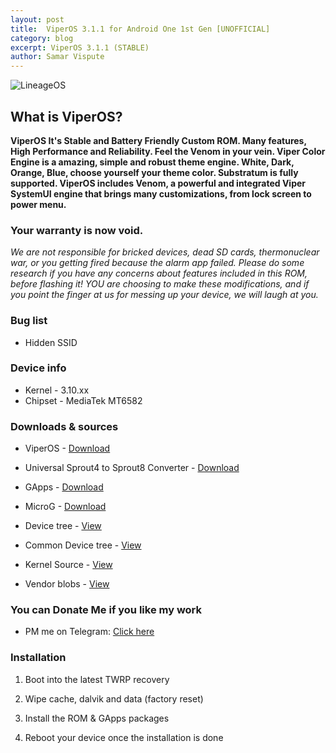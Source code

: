 ```yaml
---
layout: post
title:  ViperOS 3.1.1 for Android One 1st Gen [UNOFFICIAL]
category: blog
excerpt: ViperOS 3.1.1 (STABLE)
author: Samar Vispute
---
```


![LineageOS](https://2.bp.blogspot.com/-g3dd1ZFpnKs/WpphIxncmEI/AAAAAAAAFSo/VwCNHZgDFpw37-BhPb9a9eJNt4iEGZK_QCLcBGAs/s640/http-%25252F%25252Fi.imgur.com%25252FwSbwCpZ.png)

## What is ViperOS?
**ViperOS It's Stable and Battery Friendly Custom ROM. Many features, High Performance and Reliability. Feel the Venom in your vein.
Viper Color Engine is a amazing, simple and robust theme engine. White, Dark, Orange, Blue, choose yourself your theme color. Substratum is fully supported.
ViperOS includes Venom, a powerful and integrated Viper SystemUI engine that brings many customizations, from lock screen to power menu.**

### Your warranty is now void.
_We are not responsible for bricked devices, dead SD cards, thermonuclear war, or you getting fired because the alarm app failed.
Please do some research if you have any concerns about features included in this ROM, before flashing it!
YOU are choosing to make these modifications, and if you point the finger at us for messing up your device, we will laugh at you._

### Bug list
* Hidden SSID

### Device info
* Kernel - 3.10.xx
* Chipset - MediaTek MT6582

### Downloads & sources
* ViperOS - [Download](https://www.androidfilehost.com/?fid=746010030569958776)
* Universal Sprout4 to Sprout8 Converter - [Download](https://forum.xda-developers.com/crossdevice-dev/android-one-general/universal-sprout4-to-sprout8-sprout8-to-t3489646)
* GApps - [Download](http://opengapps.org/?download=true&arch=arm&api=7.1&variant=nano)
* MicroG - [Download](https://forum.xda-developers.com/android/development/microg-unofficial-installer-t3432360)

* Device tree - [View](https://github.com/SamarV-121/android_device_google_sprout4)
* Common Device tree - [View](https://github.com/SamarV-121/android_device_google_sprout-common)
* Kernel Source - [View](https://github.com/SamarV-121/android_kernel_mediatek_sprout)
* Vendor blobs - [View](https://github.com/SamarV-121/proprietary_vendor_google)

### You can Donate Me if you like my work
* PM me on Telegram: [Click here](https://web.telegram.org/#/im?p=@SamarV121)

### Installation
1) Boot into the latest TWRP recovery

2) Wipe cache, dalvik and data (factory reset)

3) Install the ROM & GApps packages

4) Reboot your device once the installation is done
